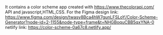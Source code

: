 It contains a color scheme app created with https://www.thecolorapi.com/ API and javascript,HTML,CSS.
For the Figma design link: https://www.figma.com/design/twasy8Bca4hW7gunLFSLoY/Color-Scheme-Generator?node-id=2-1155&node-type=frame&t=NHGBoquCBB5qxYNA-0
netlify link: https://color-scheme-0a67c8.netlify.app/
